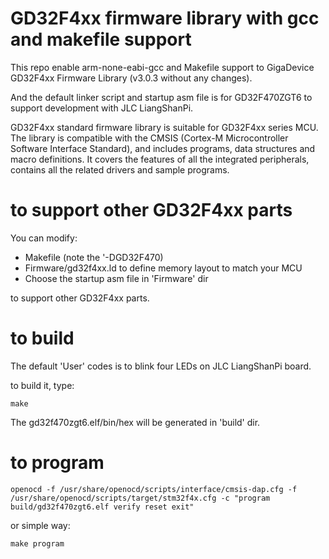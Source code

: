 # GD32F4xx firmware library with gcc and makefile support
This repo enable arm-none-eabi-gcc and Makefile support to GigaDevice GD32F4xx Firmware Library (v3.0.3 without any changes). 

And the default linker script and startup asm file is for GD32F470ZGT6 to support development with JLC LiangShanPi.

GD32F4xx standard firmware library is suitable for GD32F4xx series MCU. The library is compatible with the CMSIS (Cortex-M Microcontroller Software Interface Standard), and includes programs, data structures and macro definitions. It covers the features of all the integrated peripherals, contains all the related drivers and sample programs.

# to support other GD32F4xx parts

You can modify:

- Makefile (note the '-DGD32F470)
- Firmware/gd32f4xx.ld to define memory layout to match your MCU
- Choose the startup asm file in 'Firmware' dir

to support other GD32F4xx parts.

# to build

The default 'User' codes is to blink four LEDs on JLC LiangShanPi board.

to build it, type:
```
make
```

The gd32f470zgt6.elf/bin/hex will be generated in 'build' dir.

# to program

```
openocd -f /usr/share/openocd/scripts/interface/cmsis-dap.cfg -f /usr/share/openocd/scripts/target/stm32f4x.cfg -c "program build/gd32f470zgt6.elf verify reset exit"
```

or simple way:
```
make program
```

